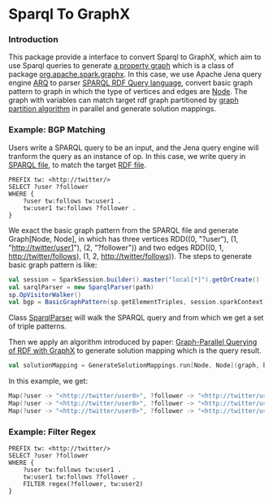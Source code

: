 # Sparql To GraphX

### Introduction<a name="introduction"></a>
This package provide a interface to convert Sparql to GraphX, which aim to use Sparql queries to generate [a property graph](https://spark.apache.org/docs/latest/graphx-programming-guide.html#the-property-graph) which is a class of package [org.apache.spark.graphx](https://spark.apache.org/docs/latest/api/scala/index.html#org.apache.spark.graphx.package). In this case, we use Apache Jena query engine [ARQ](https://jena.apache.org/documentation/query/) to parser [SPARQL RDF Query language](https://www.w3.org/TR/sparql11-query/), convert basic graph pattern to graph in which the type of vertices and edges are [Node](https://jena.apache.org/documentation/javadoc/jena/org/apache/jena/graph/Node.html). The graph with variables can match target rdf graph partitioned by [graph partition algorithm](../../partition/spark/algo) in parallel and generate solution mappings.

### Example: BGP Matching<a name="BGP"></a>
Users write a SPARQL query to be an input, and the Jena query engine will tranform the query as an instance of op. In this case, we write query in [SPARQL file](https://github.com/CescWang1991/SANSA-Rdf-Partition-Spark/blob/develop/src/resources/Sparql/QueryFilter.txt), to match the target [RDF file](https://github.com/CescWang1991/SANSA-Rdf-Partition-Spark/blob/develop/src/resources/Clustering_sampledata.nt).
```sparql
PREFIX tw: <http://twitter/>
SELECT ?user ?follower
WHERE {
    ?user tw:follows tw:user1 .
    tw:user1 tw:follows ?follower .
}
```
We exact the basic graph pattern from the SPARQL file and generate Graph[Node, Node], in which has three vertices RDD((0, "?user"), (1, "<http://twitter/user1>"), (2, "?follower")) and two edges RDD((0, 1, <http://twitter/follows>), (1, 2, <http://twitter/follows>)). The steps to generate basic graph pattern is like:
```scala
val session = SparkSession.builder().master("local[*]").getOrCreate()       \\ Initialize spark session
val sarqlParser = new SparqlParser(path)                                    \\ Initialize sparql parser with the path to sparql file 
sp.OpVisitorWalker()                                                        \\ Walk the query
val bgp = BasicGraphPattern(sp.getElementTriples, session.sparkContext)     \\ Get basic graph pattern and generate a graph
```
Class [SparqlParser](jena/SparqlParser.scala) will walk the SPARQL query and from which we get a set of triple patterns.

Then we apply an algorithm introduced by paper: [Graph-Parallel Querying of RDF with GraphX](http://www2.informatik.uni-freiburg.de/~schaetzl/papers/S2X_Big-O(Q)_2015.pdf) to generate solution mapping which is the query result. 
```scala
val solutionMapping = GenerateSolutionMappings.run[Node, Node](graph, bgp.triplePatterns, session)
```
In this example, we get:
```scala
Map(?user -> "<http://twitter/user0>", ?follower -> "<http://twitter/user2>")
Map(?user -> "<http://twitter/user0>", ?follower -> "<http://twitter/user3>")
Map(?user -> "<http://twitter/user0>", ?follower -> "<http://twitter/user6>")
```

### Example: Filter Regex<a name="Regex"></a>
```sparql
PREFIX tw: <http://twitter/>
SELECT ?user ?follower
WHERE {
    ?user tw:follows tw:user1 .
    tw:user1 tw:follows ?follower .
    FILTER regex(?follower, tw:user2)
}
```
